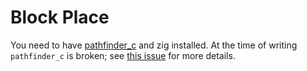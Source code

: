 # Block Place

You need to have [pathfinder_c][] and zig installed. At the time of writing
`pathfinder_c` is broken; see [this issue][issue374] for more details.

[pathfinder_c]: https://github.com/servo/pathfinder
[issue374]: https://github.com/servo/pathfinder/issues/374

